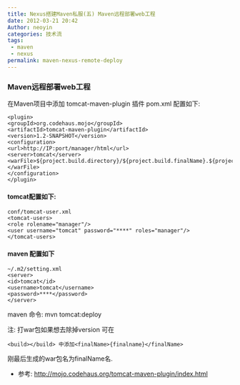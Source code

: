 ```yaml
---
title: Nexus搭建Maven私服(五) Maven远程部署web工程
date: 2012-03-21 20:42
Author: neoyin
categories: 技术流
tags:
 - maven
 - nexus
permalink: maven-nexus-remote-deploy
---
```


### Maven远程部署web工程

在Maven项目中添加  tomcat-maven-plugin 插件
pom.xml 配置如下:
```
<plugin>
<groupId>org.codehaus.mojo</groupId>
<artifactId>tomcat-maven-plugin</artifactId>
<version>1.2-SNAPSHOT</version>
<configuration>
<url>http://IP:port/manager/html</url>
<server>tomcat</server>
<warFile>${project.build.directory}/${project.build.finalName}.${project.packaging}</warFile>
</configuration>
</plugin>
```

#### tomcat配置如下:
```
conf/tomcat-user.xml
<tomcat-users>
<role rolename="manager"/>
<user username="tomcat" password="****" roles="manager"/>
</tomcat-users>
```

#### maven 配置如下
```
~/.m2/setting.xml
<server>
<id>tomcat</id>
<username>tomcat</username>
<password>****</password>
</server>
```

maven 命令: mvn tomcat:deploy  

注: 打war包如果想去除掉version 可在
```
<build></build> 中添加<finalName>{finalname}</finalName>
```
刚最后生成的war包名为finalName名.

- 参考: http://mojo.codehaus.org/tomcat-maven-plugin/index.html 
